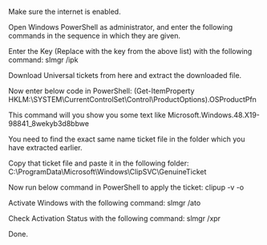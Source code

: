 Make sure the internet is enabled.

Open Windows PowerShell as administrator, and enter the following commands in the sequence in which they are given.

Enter the Key (Replace <key> with the key from the above list) with the following command:
slmgr /ipk <key>

Download Universal tickets from here and extract the downloaded file.

Now enter below code in PowerShell:
(Get-ItemProperty HKLM:\SYSTEM\CurrentControlSet\Control\ProductOptions).OSProductPfn

This command will you show you some text like Microsoft.Windows.48.X19-98841_8wekyb3d8bbwe

You need to find the exact same name ticket file in the folder which you have extracted earlier.

Copy that ticket file and paste it in the following folder:
C:\ProgramData\Microsoft\Windows\ClipSVC\GenuineTicket

Now run below command in PowerShell to apply the ticket:
clipup -v -o

Activate Windows with the following command:
slmgr /ato

Check Activation Status with the following command:
slmgr /xpr

Done.
